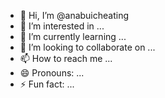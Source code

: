 - 👋 Hi, I’m @anabuicheating
- 👀 I’m interested in ...
- 🌱 I’m currently learning ...
- 💞️ I’m looking to collaborate on ...
- 📫 How to reach me ...
- 😄 Pronouns: ...
- ⚡ Fun fact: ...

<!---
anabuicheating/anabuicheating is a ✨ special ✨ repository because its `README.md` (this file) appears on your GitHub profile.
You can click the Preview link to take a look at your changes.
--->
